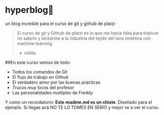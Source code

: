 # hyperblog💚
un blog increible para el curso de git y github de platzi
>El  curso de git y Github de platzi es lo que me hacia falta para triplicar mi salario y lanzarme a la industria del tejido del lana sintetica con machine learning
> - niñita

##En este curso vemos de todo:
* Todos los comandos de Git
* El flujo de trabajo en Github
* El verdadero amor por las buenas practicas
* Trucos muy locos del profesor
* Las personalidades multiples de Freddy

Y como un recordatorio: **Este readme.md es un chiste**. Diseñado para el ejemplo. Si llegas acá NO TE LO TOMES EN SERIO y mejor ve a ver el curso.

